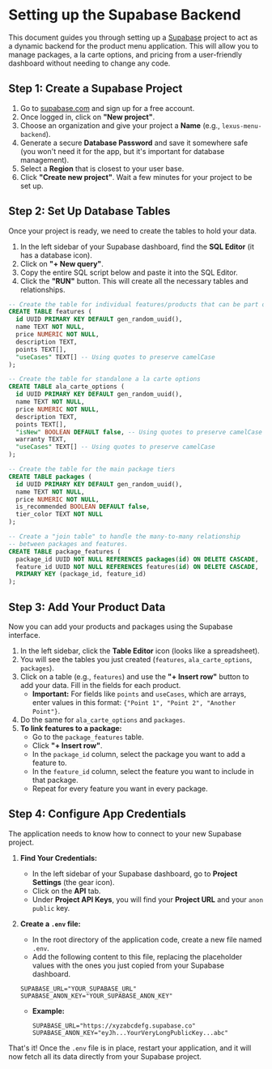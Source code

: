 # Setting up the Supabase Backend

This document guides you through setting up a [Supabase](https://supabase.com/) project to act as a dynamic backend for the product menu application. This will allow you to manage packages, a la carte options, and pricing from a user-friendly dashboard without needing to change any code.

## Step 1: Create a Supabase Project

1.  Go to [supabase.com](https://supabase.com/) and sign up for a free account.
2.  Once logged in, click on **"New project"**.
3.  Choose an organization and give your project a **Name** (e.g., `lexus-menu-backend`).
4.  Generate a secure **Database Password** and save it somewhere safe (you won't need it for the app, but it's important for database management).
5.  Select a **Region** that is closest to your user base.
6.  Click **"Create new project"**. Wait a few minutes for your project to be set up.

## Step 2: Set Up Database Tables

Once your project is ready, we need to create the tables to hold your data.

1.  In the left sidebar of your Supabase dashboard, find the **SQL Editor** (it has a database icon).
2.  Click on **"+ New query"**.
3.  Copy the entire SQL script below and paste it into the SQL Editor.
4.  Click the **"RUN"** button. This will create all the necessary tables and relationships.

```sql
-- Create the table for individual features/products that can be part of a package
CREATE TABLE features (
  id UUID PRIMARY KEY DEFAULT gen_random_uuid(),
  name TEXT NOT NULL,
  price NUMERIC NOT NULL,
  description TEXT,
  points TEXT[],
  "useCases" TEXT[] -- Using quotes to preserve camelCase
);

-- Create the table for standalone a la carte options
CREATE TABLE ala_carte_options (
  id UUID PRIMARY KEY DEFAULT gen_random_uuid(),
  name TEXT NOT NULL,
  price NUMERIC NOT NULL,
  description TEXT,
  points TEXT[],
  "isNew" BOOLEAN DEFAULT false, -- Using quotes to preserve camelCase
  warranty TEXT,
  "useCases" TEXT[] -- Using quotes to preserve camelCase
);

-- Create the table for the main package tiers
CREATE TABLE packages (
  id UUID PRIMARY KEY DEFAULT gen_random_uuid(),
  name TEXT NOT NULL,
  price NUMERIC NOT NULL,
  is_recommended BOOLEAN DEFAULT false,
  tier_color TEXT NOT NULL
);

-- Create a "join table" to handle the many-to-many relationship
-- between packages and features.
CREATE TABLE package_features (
  package_id UUID NOT NULL REFERENCES packages(id) ON DELETE CASCADE,
  feature_id UUID NOT NULL REFERENCES features(id) ON DELETE CASCADE,
  PRIMARY KEY (package_id, feature_id)
);
```

## Step 3: Add Your Product Data

Now you can add your products and packages using the Supabase interface.

1.  In the left sidebar, click the **Table Editor** icon (looks like a spreadsheet).
2.  You will see the tables you just created (`features`, `ala_carte_options`, `packages`).
3.  Click on a table (e.g., `features`) and use the **"+ Insert row"** button to add your data. Fill in the fields for each product.
    *   **Important:** For fields like `points` and `useCases`, which are arrays, enter values in this format: `{"Point 1", "Point 2", "Another Point"}`.
4.  Do the same for `ala_carte_options` and `packages`.
5.  **To link features to a package:**
    *   Go to the `package_features` table.
    *   Click **"+ Insert row"**.
    *   In the `package_id` column, select the package you want to add a feature to.
    *   In the `feature_id` column, select the feature you want to include in that package.
    *   Repeat for every feature you want in every package.

## Step 4: Configure App Credentials

The application needs to know how to connect to your new Supabase project.

1.  **Find Your Credentials:**
    *   In the left sidebar of your Supabase dashboard, go to **Project Settings** (the gear icon).
    *   Click on the **API** tab.
    *   Under **Project API Keys**, you will find your **Project URL** and your `anon` `public` key.

2.  **Create a `.env` file:**
    *   In the root directory of the application code, create a new file named `.env`.
    *   Add the following content to this file, replacing the placeholder values with the ones you just copied from your Supabase dashboard.

    ```
    SUPABASE_URL="YOUR_SUPABASE_URL"
    SUPABASE_ANON_KEY="YOUR_SUPABASE_ANON_KEY"
    ```

    *   **Example:**
        ```
        SUPABASE_URL="https://xyzabcdefg.supabase.co"
        SUPABASE_ANON_KEY="eyJh...YourVeryLongPublicKey...abc"
        ```

That's it! Once the `.env` file is in place, restart your application, and it will now fetch all its data directly from your Supabase project.
